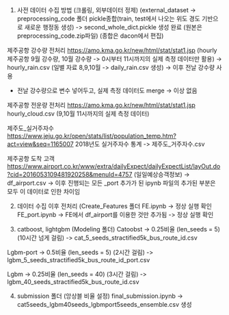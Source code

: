1. 사전 데이터 수집 방법 (크롤링, 외부데이터 정제) 
(external_dataset -> preprocessing_code 폴더
pickle종합(train, test에서 나오는 위도 경도 기반으로 새로운 행정동 생성) -> 
second_whole_dict.pickle 생성 완료 (원본은 preprocessing_code.zip파일) (종합은 dacon에서 편집)

제주공항 강수량 전처리 https://amo.kma.go.kr/new/html/stat/stat1.jsp
(hourly 제주공항 9월 강수량, 10월 강수량 -> 0시부터 11시까지의 실제 측정 데이터만 활용) -> hourly_rain.csv
(일별 자료 8,9,10월 -> daily_rain.csv 생성) -> 이후 전날 강수량 사용
+ 전날 강수량으로 변수 넣어두고, 실제 측정 데이터도 merge -> 이상 없음

제주공항 전운량 전처리 https://amo.kma.go.kr/new/html/stat/stat1.jsp
hourly_cloud.csv (9,10월 11시까지의 실제 측정 데이터)

제주도_실거주자수 https://www.jeju.go.kr/open/stats/list/population_temp.htm?act=view&seq=1165007
2018년도 실거주자수 통계 -> 제주도_거주자수.csv

제주공항 도착 고객 
https://www.airport.co.kr/www/extra/dailyExpect/dailyExpectList/layOut.do?cid=2016053109481920258&menuId=4757 (일일예상승객정보) -> df_airport.csv -> 이후 진행되는 모든 _port 추가가 된 ipynb 파일의 추가된 부분은 모두 이 데이터로 인한 차이임





2. 데이터 수집 이후 전처리 (Create_Features 폴더
FE.ipynb -> 정상 실행 확인
FE_port.ipynb -> FE에서 df_airport를 이용한 것만 추가됨 -> 정상 실행 확인

3. catboost, lightgbm (Modeling 폴더)
Catoobst -> 0.25비율 (len_seeds = 5) (10시간 넘게 걸림) ->
cat_5_seeds_stractified5k_bus_route_id.csv

Lgbm-port -> 0.5비율 (len_seeds = 5) (2시간 걸림) ->
lgbm_5_seeds_stractified5k_bus_route_id_port.csv

Lgbm -> 0.25비율 (len_seeds = 40) (3시간 걸림) -> lgbm_40_seeds_stractified5k_bus_route_id.csv

4. submission 폴더 (앙상블 비율 설정)
final_submission.ipynb -> cat5seeds_lgbm40seeds_lgbmport5seeds_ensemble.csv 생성